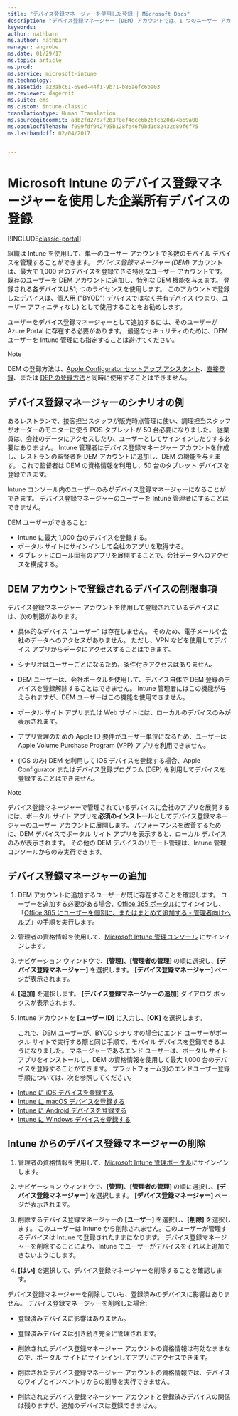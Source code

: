 ```yaml
---
title: "デバイス登録マネージャーを使用した登録 | Microsoft Docs"
description: "デバイス登録マネージャー (DEM) アカウントでは、1 つのユーザー アカウントで企業所有の多数の共有モバイル デバイスを管理できます。"
keywords: 
author: nathbarn
ms.author: nathbarn
manager: angrobe
ms.date: 01/29/17
ms.topic: article
ms.prod: 
ms.service: microsoft-intune
ms.technology: 
ms.assetid: a23abc61-69ed-44f1-9b71-b86aefc6ba03
ms.reviewer: dagerrit
ms.suite: ems
ms.custom: intune-classic
translationtype: Human Translation
ms.sourcegitcommit: adb2fd27d7f2b3f0ef4dce6b26fcb20d74b69a00
ms.openlocfilehash: f099fdf942795b128fe46f9bd1d82432d89f6f75
ms.lasthandoff: 02/04/2017


---
```



# <a name="enroll-corporate-owned-devices-with-the-device-enrollment-manager-in-microsoft-intune"></a>Microsoft Intune のデバイス登録マネージャーを使用した企業所有デバイスの登録

[!INCLUDE[classic-portal](../includes/classic-portal.md)]

組織は Intune を使用して、単一のユーザー アカウントで多数のモバイル デバイスを管理することができます。 *デバイス登録マネージャー (DEM)* アカウントは、最大で 1,000 台のデバイスを登録できる特別なユーザー アカウントです。 既存のユーザーを DEM アカウントに追加し、特別な DEM 機能を与えます。 登録される各デバイスは&1; つのライセンスを使用します。 このアカウントで登録したデバイスは、個人用 ("BYOD") デバイスではなく共有デバイス (つまり、ユーザー アフィニティなし) として使用することをお勧めします。  

ユーザーをデバイス登録マネージャーとして追加するには、そのユーザーが Azure Portal に存在する必要があります。 最適なセキュリティのために、DEM ユーザーを Intune 管理にも指定することは避けてください。

>[!NOTE]
>DEM の登録方法は、[Apple Configurator セットアップ アシスタント](ios-setup-assistant-enrollment-in-microsoft-intune.md)、[直接登録](ios-direct-enrollment-in-microsoft-intune.md)、または [DEP の登録方法](ios-device-enrollment-program-in-microsoft-intune.md)と同時に使用することはできません。 

## <a name="example-of-a-device-enrollment-manager-scenario"></a>デバイス登録マネージャーのシナリオの例

あるレストランで、接客担当スタッフが販売時点管理に使い、調理担当スタッフがオーダーのモニターに使う POS タブレットが 50 台必要になりました。 従業員は、会社のデータにアクセスしたり、ユーザーとしてサインインしたりする必要はありません。 Intune 管理者はデバイス登録マネージャー アカウントを作成し、レストランの監督者を DEM アカウントに追加し、DEM の機能を与えます。 これで監督者は DEM の資格情報を利用し、50 台のタブレット デバイスを登録できます。

Intune コンソール内のユーザーのみがデバイス登録マネージャーになることができます。 デバイス登録マネージャーのユーザーを Intune 管理者にすることはできません。

DEM ユーザーができること:

-   Intune に最大 1,000 台のデバイスを登録する。
-   ポータル サイトにサインインして会社のアプリを取得する。
-   タブレットにロール固有のアプリを展開することで、会社データへのアクセスを構成する。

## <a name="limitations-of-devices-that-are-enrolled-with-a-dem-account"></a>DEM アカウントで登録されるデバイスの制限事項

デバイス登録マネージャー アカウントを使用して登録されているデバイスには、次の制限があります。

  - 具体的なデバイス "ユーザー" は存在しません。 そのため、電子メールや会社のデータへのアクセスがありません。 ただし、VPN などを使用してデバイス アプリからデータにアクセスすることはできます。

  - シナリオはユーザーごとになるため、条件付きアクセスはありません。

  - DEM ユーザーは、会社ポータルを使用して、デバイス自体で DEM 登録のデバイスを登録解除することはできません。 Intune 管理者にはこの機能が与えられますが、DEM ユーザーはこの機能を使用できません。

  - ポータル サイト アプリまたは Web サイトには、ローカルのデバイスのみが表示されます。
 
  - アプリ管理のための Apple ID 要件がユーザー単位になるため、ユーザーは Apple Volume Purchase Program (VPP) アプリを利用できません。
 
  - (iOS のみ) DEM を利用して iOS デバイスを登録する場合、Apple Configurator またはデバイス登録プログラム (DEP) を利用してデバイスを登録することはできません。

> [!NOTE]
> デバイス登録マネージャーで管理されているデバイスに会社のアプリを展開するには、ポータル サイト アプリを**必須のインストール**としてデバイス登録マネージャーのユーザー アカウントに展開します。
> パフォーマンスを改善するために、DEM デバイスでポータル サイト アプリを表示すると、ローカル デバイスのみが表示されます。 その他の DEM デバイスのリモート管理は、Intune 管理コンソールからのみ実行できます。


## <a name="add-a-device-enrollment-manager"></a>デバイス登録マネージャーの追加

1.  DEM アカウントに追加するユーザーが既に存在することを確認します。 ユーザーを追加する必要がある場合、[Office 365 ポータル](http://go.microsoft.com/fwlink/p/?LinkId=698854)にサインインし、「[Office 365 にユーザーを個別に、またはまとめて追加する - 管理者向けヘルプ](https://support.office.com/article/Add-users-individually-or-in-bulk-to-Office-365-Admin-Help-1970f7d6-03b5-442f-b385-5880b9c256ec)」の手順を実行します。

2.  管理者の資格情報を使用して、[Microsoft Intune 管理コンソール](http://manage.microsoft.com) にサインインします。

3.  ナビゲーション ウィンドウで、**[管理]**、**[管理者の管理]** の順に選択し、**[デバイス登録マネージャー]** を選択します。 **[デバイス登録マネージャー]** ページが表示されます。

4.  **[追加]** を選択します。 **[デバイス登録マネージャーの追加]** ダイアログ ボックスが表示されます。

5.  Intune アカウントを **[ユーザー ID]** に入力し、**[OK]** を選択します。 

    これで、DEM ユーザーが、BYOD シナリオの場合にエンド ユーザーがポータル サイトで実行する際と同じ手順で、モバイル デバイスを登録できるようになりました。 マネージャーであるエンド ユーザーは、ポータル サイト アプリをインストールし、DEM の資格情報を使用して最大 1,000 台のデバイスを登録することができます。 プラットフォーム別のエンドユーザー登録手順については、次を参照してください。

  - [Intune に iOS デバイスを登録する](https://docs.microsoft.com/intune/enduser/enroll-your-device-in-intune-ios)
  - [Intune に macOS デバイスを登録する](https://docs.microsoft.com/intune/enduser/enroll-your-device-in-intune-macos)
  - [Intune に Android デバイスを登録する](https://docs.microsoft.com/intune/enduser/enroll-your-device-in-intune-android)
  - [Intune に Windows デバイスを登録する](https://docs.microsoft.com/intune/enduser/enroll-your-device-in-intune-windows)

## <a name="delete-a-device-enrollment-manager-from-intune"></a>Intune からのデバイス登録マネージャーの削除

1.  管理者の資格情報を使用して、[Microsoft Intune 管理ポータル](http://manage.microsoft.com)にサインインします。

2.  ナビゲーション ウィンドウで、**[管理]**、**[管理者の管理]** の順に選択し、**[デバイス登録マネージャー]** を選択します。 **[デバイス登録マネージャー]** ページが表示されます。

3.  削除するデバイス登録マネージャーの **[ユーザー]** を選択し、**[削除]** を選択します。 このユーザーは Intune から削除されません。このユーザーが管理するデバイスは Intune で登録されたままになります。 デバイス登録マネージャーを削除することにより、Intune でユーザーがデバイスをそれ以上追加できないようにします。

4.  **[はい]** を選択して、デバイス登録マネージャーを削除することを確認します。

デバイス登録マネージャーを削除していも、登録済みのデバイスに影響はありません。 デバイス登録マネージャーを削除した場合:

-   登録済みデバイスに影響はありません。

-   登録済みデバイスは引き続き完全に管理されます。

-   削除されたデバイス登録マネージャー アカウントの資格情報は有効なままなので、ポータル サイトにサインインしてアプリにアクセスできます。

-   削除されたデバイス登録マネージャー アカウントの資格情報では、デバイスのワイプとインベントリからの削除を実行できません。

-   削除されたデバイス登録マネージャー アカウントと登録済みデバイスの関係は残りますが、追加のデバイスは登録できません。

